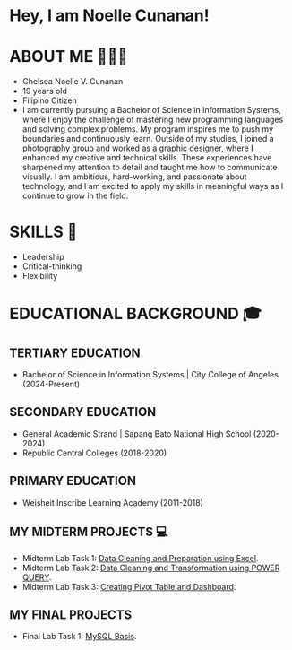 # Hey, I am Noelle Cunanan!
# ABOUT ME 👨🏻‍💼
- Chelsea Noelle V. Cunanan
- 19 years old
- Filipino Citizen
- I am currently pursuing a Bachelor of Science in Information Systems, where I enjoy the challenge of mastering new programming languages and solving complex problems. My program inspires me to push my boundaries and continuously learn. Outside of my studies, I joined a photography group and worked as a graphic designer, where I enhanced my creative and technical skills. These experiences have sharpened my attention to detail and taught me how to communicate visually. I am ambitious, hard-working, and passionate about technology, and I am excited to apply my skills in meaningful ways as I continue to grow in the field.

# SKILLS 🎯
- Leadership
- Critical-thinking
- Flexibility

# EDUCATIONAL BACKGROUND 🎓
## TERTIARY EDUCATION
- Bachelor of Science in Information Systems | City College of Angeles (2024-Present)
  
## SECONDARY EDUCATION
- General Academic Strand | Sapang Bato National High School (2020-2024)
- Republic Central Colleges (2018-2020)
  
## PRIMARY EDUCATION
- Weisheit Inscribe Learning Academy (2011-2018)

## MY MIDTERM PROJECTS 💻
- Midterm Lab Task 1: [Data Cleaning and Preparation using Excel](https://github.com/Xupr3m0/NCunanan/blob/main/Midterm%20Task%201/Task%201.md).
- Midterm Lab Task 2: [Data Cleaning and Transformation using POWER QUERY](Midterm%20Task%202/Task2.md).
- Midterm Lab Task 3: [Creating Pivot Table and Dashboard](Midterm%20Task%203/README.md).

## MY FINAL PROJECTS
- Final Lab Task 1: [MySQL Basis](https://github.com/Xupr3m0/NCunanan/blob/main/Final%20Lab%20Task%201%20/README.md).
